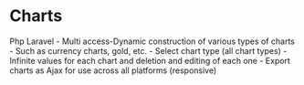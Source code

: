 # Charts
Php Laravel - Multi access-Dynamic construction of various types of charts - Such as currency charts, gold, etc. - Select chart type (all chart types) - Infinite values for each chart and deletion and editing of each one - Export charts as Ajax for use across all platforms (responsive)
